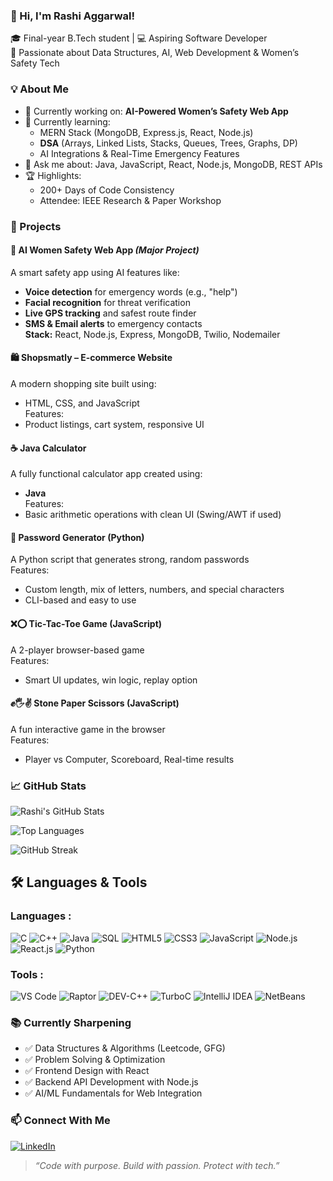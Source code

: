 ### 👋 Hi, I'm Rashi Aggarwal!

🎓 Final-year B.Tech student | 💻 Aspiring Software Developer  
🔬 Passionate about Data Structures, AI, Web Development & Women’s Safety Tech


### 💡 About Me
- 🔭 Currently working on: **AI-Powered Women’s Safety Web App**
- 🌱 Currently learning:  
  - MERN Stack (MongoDB, Express.js, React, Node.js)  
  - **DSA** (Arrays, Linked Lists, Stacks, Queues, Trees, Graphs, DP)  
  - AI Integrations & Real-Time Emergency Features  
- 💬 Ask me about: Java, JavaScript, React, Node.js, MongoDB, REST APIs
- 🏆 Highlights:  
  - 200+ Days of Code Consistency  
  - Attendee: IEEE Research & Paper Workshop  

### 🚀 Projects

#### 🚨 AI Women Safety Web App *(Major Project)*
A smart safety app using AI features like:
- **Voice detection** for emergency words (e.g., "help")
- **Facial recognition** for threat verification
- **Live GPS tracking** and safest route finder
- **SMS & Email alerts** to emergency contacts  
**Stack:** React, Node.js, Express, MongoDB, Twilio, Nodemailer

#### 🛍️ Shopsmatly – E-commerce Website
A modern shopping site built using:
- HTML, CSS, and JavaScript  
Features:
- Product listings, cart system, responsive UI

#### ☕ Java Calculator
A fully functional calculator app created using:
- **Java**  
Features:
- Basic arithmetic operations with clean UI (Swing/AWT if used)

#### 🔐 Password Generator (Python)
A Python script that generates strong, random passwords  
Features:
- Custom length, mix of letters, numbers, and special characters  
- CLI-based and easy to use

#### ❌⭕ Tic-Tac-Toe Game (JavaScript)
A 2-player browser-based game  
Features:
- Smart UI updates, win logic, replay option

#### ✊🖐✌️ Stone Paper Scissors (JavaScript)
A fun interactive game in the browser  
Features:
- Player vs Computer, Scoreboard, Real-time results

### 📈 GitHub Stats
![Rashi's GitHub Stats](https://github-readme-stats.vercel.app/api?username=rashiaggarwal06&show_icons=true&theme=default)

![Top Languages](https://github-readme-stats.vercel.app/api/top-langs/?username=rashiaggarwal06&layout=compact)

![GitHub Streak](https://streak-stats.demolab.com/?user=rashiaggarwal06) 

## 🛠️ Languages & Tools

### Languages :
![C](https://img.shields.io/badge/C-00599C?style=for-the-badge&logo=c&logoColor=white)
![C++](https://img.shields.io/badge/C++-00599C?style=for-the-badge&logo=cplusplus&logoColor=white)
![Java](https://img.shields.io/badge/Java-007396?style=for-the-badge&logo=java&logoColor=white)
![SQL](https://img.shields.io/badge/SQL-4479A1?style=for-the-badge&logo=mysql&logoColor=white)
![HTML5](https://img.shields.io/badge/HTML5-E34F26?style=for-the-badge&logo=html5&logoColor=white)
![CSS3](https://img.shields.io/badge/CSS3-1572B6?style=for-the-badge&logo=css3&logoColor=white)
![JavaScript](https://img.shields.io/badge/JavaScript-F7DF1E?style=for-the-badge&logo=javascript&logoColor=black)
![Node.js](https://img.shields.io/badge/Node.js-339933?style=for-the-badge&logo=nodedotjs&logoColor=white)
![React.js](https://img.shields.io/badge/React.js-61DAFB?style=for-the-badge&logo=react&logoColor=black)
![Python](https://img.shields.io/badge/Python-3776AB?style=for-the-badge&logo=python&logoColor=white)

### Tools :
![VS Code](https://img.shields.io/badge/VS%20Code-007ACC?style=for-the-badge&logo=visualstudiocode&logoColor=white)
![Raptor](https://img.shields.io/badge/RAPTOR-FF0000?style=for-the-badge)
![DEV-C++](https://img.shields.io/badge/Dev--C++-0074C1?style=for-the-badge)
![TurboC](https://img.shields.io/badge/TurboC-0074C1?style=for-the-badge)
![IntelliJ IDEA](https://img.shields.io/badge/IntelliJ%20IDEA-000000?style=for-the-badge&logo=intellijidea&logoColor=white)
![NetBeans](https://img.shields.io/badge/NetBeans-1B6AC6?style=for-the-badge&logo=apache-netbeans-ide&logoColor=white)

### 📚 Currently Sharpening
- ✅ Data Structures & Algorithms (Leetcode, GFG)
- ✅ Problem Solving & Optimization
- ✅ Frontend Design with React
- ✅ Backend API Development with Node.js
- ✅ AI/ML Fundamentals for Web Integration

### 📫 Connect With Me
[![LinkedIn](https://img.shields.io/badge/LinkedIn-blue?logo=linkedin)](https://www.linkedin.com/in/rashiaggarwal06/)  

> *“Code with purpose. Build with passion. Protect with tech.”*
